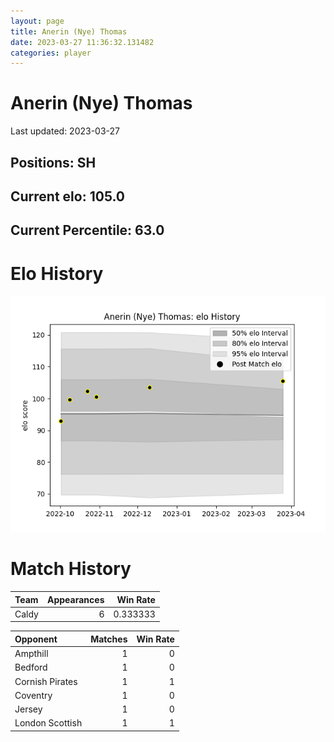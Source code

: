```yaml
---  
layout: page  
title: Anerin (Nye) Thomas  
date: 2023-03-27 11:36:32.131482  
categories: player  
---
```

# Anerin (Nye) Thomas


Last updated: 2023-03-27
## Positions: SH

## Current elo: 105.0

## Current Percentile: 63.0

# Elo History


![elo history](history_Anerin(Nye)Thomas.png)
# Match History


| Team   |   Appearances |   Win Rate |
|:-------|--------------:|-----------:|
| Caldy  |             6 |   0.333333 |

| Opponent        |   Matches |   Win Rate |
|:----------------|----------:|-----------:|
| Ampthill        |         1 |          0 |
| Bedford         |         1 |          0 |
| Cornish Pirates |         1 |          1 |
| Coventry        |         1 |          0 |
| Jersey          |         1 |          0 |
| London Scottish |         1 |          1 |